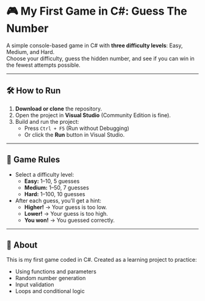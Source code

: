 # 🎮 My First Game in C#: Guess The Number

A simple console-based game in C# with **three difficulty levels**: Easy, Medium, and Hard.  
Choose your difficulty, guess the hidden number, and see if you can win in the fewest attempts possible.

---

## 🛠 How to Run

1. **Download or clone** the repository.
2. Open the project in **Visual Studio** (Community Edition is fine).
3. Build and run the project:  
   - Press `Ctrl + F5` (Run without Debugging)  
   - Or click the **Run** button in Visual Studio.

---

## 🎯 Game Rules

- Select a difficulty level:
  - **Easy:** 1–10, 5 guesses
  - **Medium:** 1–50, 7 guesses
  - **Hard:** 1–100, 10 guesses
- After each guess, you’ll get a hint:
  - **Higher!** → Your guess is too low.
  - **Lower!** → Your guess is too high.
  - **You won!** → You guessed correctly.

---

## 📌 About

This is my first game coded in C#. Created as a learning project to practice:

- Using functions and parameters
- Random number generation
- Input validation
- Loops and conditional logic
